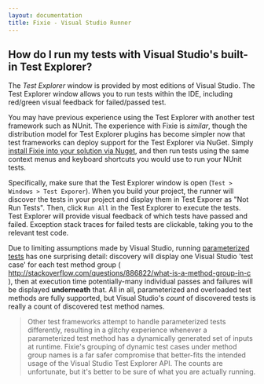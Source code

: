 ```yaml
---
layout: documentation
title: Fixie - Visual Studio Runner
---
```

## How do I run my tests with Visual Studio's built-in Test Explorer?

The *Test Explorer* window is provided by most editions of Visual Studio.  The Test Explorer window allows you to run tests within the IDE, including red/green visual feedback for failed/passed test.

You may have previous experience using the Test Explorer with another test framework such as NUnit.  The experience with Fixie is *similar*, though the distribution model for Test Explorer plugins has become simpler now that test frameworks can deploy support for the Test Explorer via NuGet. Simply [install Fixie into your solution via Nuget](../quick-start), and then run tests using the same context menus and keyboard shortcuts you would use to run your NUnit tests.

Specifically, make sure that the Test Explorer window is open (`Test > Windows > Test Exporer`). When you build your project, the runner will discover the tests in your project and display them in Test Exporer as "Not Run Tests".  Then, click `Run All` in the Test Explorer to execute the tests.  Test Explorer will provide visual feedback of which tests have passed and failed.  Exception stack traces for failed tests are clickable, taking you to the relevant test code.

Due to limiting assumptions made by Visual Studio, running [parameterized tests](../parameterized-test-methods) has one surprising detail: discovery will display one Visual Studio 'test case' for each test method group ( http://stackoverflow.com/questions/886822/what-is-a-method-group-in-c ), then at execution time potentially-many individual passes and failures will be displayed **underneath** that. All in all, parameterized and overloaded test methods are fully supported, but Visual Studio's *count* of discovered tests is really a count of discovered test method names.

> Other test frameworks attempt to handle parameterized tests differently, resulting in a glitchy experience whenever a parameterized test method has a dynamically generated set of inputs at runtime. Fixie's grouping of dynamic test cases under method group names is a far safer compromise that better-fits the intended usage of the Visual Studio Test Explorer API. The counts are unfortunate, but it's better to be sure of what you are actually running.